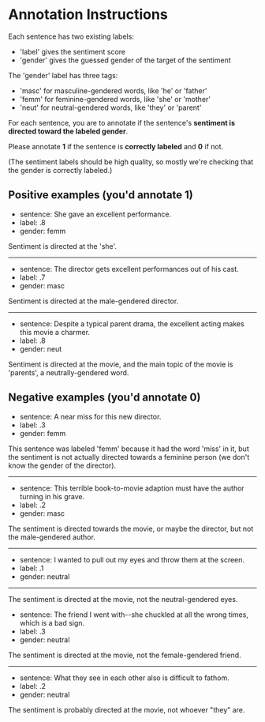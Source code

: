 # Annotation Instructions

Each sentence has two existing labels:

* 'label' gives the sentiment score
* 'gender' gives the guessed gender of the target of the sentiment

The 'gender' label has three tags:

* 'masc' for masculine-gendered words, like 'he' or 'father'
* 'femm' for feminine-gendered words, like 'she' or 'mother'
* 'neut' for neutral-gendered words, like 'they' or 'parent'

For each sentence, you are to annotate if the sentence's **sentiment is directed toward the labeled gender**. 

Please annotate **1** if the sentence is **correctly labeled** and **0** if not.

(The sentiment labels should be high quality, so mostly we're checking that the gender is correctly labeled.)

## Positive examples (you'd annotate 1)

* sentence: She gave an excellent performance.
* label: .8
* gender: femm

Sentiment is directed at the 'she'.

---

* sentence: The director gets excellent performances out of his cast.
* label: .7
* gender: masc

Sentiment is directed at the male-gendered director.

---

* sentence: Despite a typical parent drama, the excellent acting makes this movie a charmer.
* label: .8
* gender: neut

Sentiment is directed at the movie, and the main topic of the movie is 'parents', a neutrally-gendered word. 


## Negative examples (you'd annotate 0)

* sentence: A near miss for this new director.
* label: .3
* gender: femm

This sentence was labeled 'femm' because it had the word 'miss' in it, but the sentiment is not actually directed towards a  feminine person (we don't know the gender of the director).

---

* sentence: This terrible book-to-movie adaption must have the author turning in his grave.
* label: .2
* gender: masc

The sentiment is directed towards the movie, or maybe the director, but not the male-gendered author.

---

* sentence: I wanted to pull out my eyes and throw them at the screen.
* label: .1
* gender: neutral

---

The sentiment is directed at the movie, not the neutral-gendered eyes.

* sentence: The friend I went with--she chuckled at all the wrong times, which is a bad sign.
* label: .3
* gender: neutral

The sentiment is directed at the movie, not the female-gendered friend.

---

* sentence: What they see in each other also is difficult to fathom.
* label: .2
* gender: neutral

The sentiment is probably directed at the movie, not whoever "they" are.